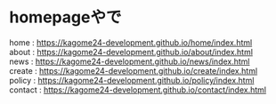 # homepageやで
home    : https://kagome24-development.github.io/home/index.html   
about   : https://kagome24-development.github.io/about/index.html   
news    : https://kagome24-development.github.io/news/index.html   
create  : https://kagome24-development.github.io/create/index.html  
policy  : https://kagome24-development.github.io/policy/index.html  
contact : https://kagome24-development.github.io/contact/index.html  
